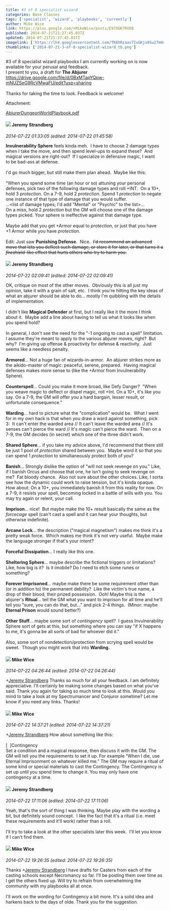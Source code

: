 ```yaml
---
title: #3 of 8 specialist wizard
categories: Base Classes
tags: ['specialist', 'wizard', 'playbooks', 'currently']
author: Mike Wice
link: https://plus.google.com/+MikeWice/posts/E97XGK7RVD8
published: 2014-07-21T21:27:45.037Z
updated: 2014-07-21T21:27:45.037Z
imagelink: ['https://lh4.googleusercontent.com/TK8hRzaasTIxGKju9Su27mOcwGq7r3GdKsvJ_aGlyX2SuevK2Oy1_pZQMs3vc1TO-16HY7cK_NBWDbp7Uzclg-_beItvckyWauUANv23BJ2XZ-yNDuW_p0nF2mOi5oc4EOvbHnPC=s1600']
thumblinks: ['2014-07-21-3-of-8-specialist-wizard_tb.png']
---
```


#3 of 8 specialist wizard playbooks I am currently working on is now available for your perusal and feedback.<br />I present to you, a draft for <b>The Abjurer</b><br /><a href="https://drive.google.com/file/d/0BxMTapYQpw-mNUZSeG9RcVMwaFU/edit?usp=sharing" class="ot-anchor">https://drive.google.com/file/d/0BxMTapYQpw-mNUZSeG9RcVMwaFU/edit?usp=sharing</a> <br /><br />Thanks for taking the time to look. Feedback is welcome!


Attachment:

<a href='https://drive.google.com/file/d/0BxMTapYQpw-mNUZSeG9RcVMwaFU/edit?usp=sharing'>AbjurerDungeonWorldPlaybook.pdf</a>


<div id='comment z13bvnpz1y3gvllui22lsxw5driyghrjd04'>
  <h4><img src='{{site.baseurl}}//images/avatars/102595580176380683252_photo.jpg'> Jeremy Strandberg</h4>
      <p><cite>2014-07-22 01:33:05 (edited: 2014-07-22 01:45:58)</cite></p>
        <p><b>Invulnerability Sphere</b> feels kinda meh.  I have to choose 2 damage types when I take the move, and then spend level-ups to expand these?  And magical versions are right-out?  If I specialize in defensive magic, I want to be bad-ass at defense.<br /><br />I&#39;d go much bigger, but still make them plan ahead.  Maybe like this:<br /><br />&quot;When you spend some time (an hour or so) attuning your personal defenses, pick two of the following damage types and roll +INT.  On a 10+, hold 3 <i>protection</i>. On a 7-9, hold 2 <i>protection</i>. Spend 1 <i>protection</i> to negate one instance of that type of damage that you would suffer. <br />...&lt;list of damage types; I&#39;d add &quot;Mental&quot; or &quot;Psychic&quot; to the list&gt;...<br />On a miss, hold 2 <i>protection</i> but the GM will choose one of the damage types picked. Your sphere is ineffective against that damage type.<br /><br />Maybe add that you get +Armor equal to <i>protection</i>, or just that you have +1 Armor while you have <i>protection</i>.<br /><br />Edit: Just saw <b>Punishing Defense</b>.  Nice.  <del>I&#39;d recommend an advanced move that lets you deflect such damage, or store it for later, or that turns it a </del><i><del>fireshield</del></i><del>-like effect that hurts others who try to harm you.</del> </p>
</div>
        

<div id='comment z13bvnpz1y3gvllui22lsxw5driyghrjd04'>
  <h4><img src='{{site.baseurl}}//images/avatars/102595580176380683252_photo.jpg'> Jeremy Strandberg</h4>
      <p><cite>2014-07-22 02:09:41 (edited: 2014-07-22 02:09:41)</cite></p>
        <p>OK, critique on most of the other moves.  Obviously this is all just my opinion, take it with a grain of salt, etc.  I think you&#39;re hitting the key ideas of what an abjurer should be able to do... mostly I&#39;m quibbling with the details of implementation.<br /><br />I didn&#39;t like <b>Magical Defender</b> at first, but I really like it the more I think about it.  Maybe add a line about having to tell us what it looks like when you spend hold?<br /><br />In general, I don&#39;t see the need for the &quot;-1 ongoing to cast a spell&quot; limitation. I assume they&#39;re meant to apply to the various abjurer moves, right?  But why?  I&#39;m giving up offense &amp; proactivity for defense &amp; reactivity.  Just seems like a needless penalty.<br /><br /><b>Armored</b>... Not a huge fan of wizards-in-armor.  An abjurer strikes more as the aikido-master of magic: peaceful, serene, prepared.  Having magical defenses makes more sense to (like the +Armor from Invulnerability Sphere).<br /><br /><b>Counterspell</b>... Could you make it more broad, like Defy Danger?  &quot;When you weave magic to deflect or dispel magic, roll +Int. On a 10+, it&#39;s like you say. On a 7-9, the GM will offer you a hard bargain, lesser result, or unfortunate consequence.&quot;<br /><br /><b>Warding</b>... hard to picture what the &quot;complication&quot; would be.  What I went for in my own hack is that when you draw a ward against something, pick 3:  It can&#39;t enter the warded area // It can&#39;t leave the warded area // It&#39;s senses can&#39;t pierce the ward // It&#39;s magic can&#39;t pierce the ward.  Then on a 7-9, the GM decides (in secret) which one of the three didn&#39;t work.<br /><br /><b>Shared Sphere</b>... if you take my advice above, I&#39;d recommend that there still be just 1 pool of <i>protection</i> shared between you.  Maybe word it so that you can spend 1 <i>protection</i> to simultaneously protect both of you?<br /><br /><b>Banish</b>... Strongly dislike the option of &quot;will not seek revenge on you.&quot; Like, if I banish Orcus and choose that one, he isn&#39;t going to seek revenge on me?  Fat bloody chance.  Also not sure about the other choices. Like, I sorta see how the dynamic could work to raise tension, but it&#39;s kinda opaque.  How about: On a 10+, you immediately banish it from this reality for now. On a 7-9, it resists your spell, becoming locked in a battle of wills with you. You may try again or relent, your call.<br /><br /><b>Imprison</b>... nice!  But maybe make the 10+ result basically the same as the <i>forcecage</i> spell (can&#39;t cast a spell and it can hear your thoughts, but otherwise indefinite). <br /><br /><b>Arcane Lock</b>... the description (&quot;magical magnetism&quot;) makes me think it&#39;s a pretty weak force.  Which makes me think it&#39;s not very useful.  Maybe make the language stronger if that&#39;s your intent? <br /><br /><b>Forceful Dissipation</b>... I really like this one.<br /><br /><b>Sheltering Sphere</b>... maybe describe the fictional triggers or limitations? Like, how big is it?  Is it imobile? Do I need to etch some runes or something? <br /><br /><b>Forever Imprisoned</b>... maybe make there be some requirement other than (or in addition to) the permanent debility?  Like the victim&#39;s true name, a drop of their blood, their prized possession.  Ooh! Maybe this is the abjurer&#39;s <b>Ritual</b>... tell the GM what you want to imprison for all time and he&#39;ll tell you &quot;sure, you can do that, but...&quot; and pick 2-4 things.  (Minor: maybe <b>Eternal Prison</b> would sound better?)<br /><br /><b>Other Stuff</b>... maybe some sort of <i>contingency</i> spell?  I guess Invulnerability Sphere sort of gets at this, but something where you can say &quot;if X happens to me, it&#39;s gonna be all sorts of bad for whoever did it.&quot;<br /><br />Also, some sort of nondetection/protection from scrying spell would be sweet.  Though you might work that into <b>Warding.</b> </p>
</div>
        

<div id='comment z13bvnpz1y3gvllui22lsxw5driyghrjd04'>
  <h4><img src='{{site.baseurl}}//images/avatars/110641367856269006029_photo.jpg'> Mike Wice</h4>
      <p><cite>2014-07-22 04:26:44 (edited: 2014-07-22 04:26:44)</cite></p>
        <p><span class="proflinkWrapper"><span class="proflinkPrefix">+</span><a class="proflink" href="https://plus.google.com/102595580176380683252" oid="102595580176380683252">Jeremy Strandberg</a></span> Thanks so much for all your feedback. I am definitely appreciative. I&#39;ll certainly be making some changes based on what you&#39;ve said. Thank you again for taking so much time to look at this. Would you mind to take a look at my Spectrumancer and Conjuror sometime? Let me know if you need any links. Thanks!</p>
</div>
        

<div id='comment z13bvnpz1y3gvllui22lsxw5driyghrjd04'>
  <h4><img src='{{site.baseurl}}//images/avatars/110641367856269006029_photo.jpg'> Mike Wice</h4>
      <p><cite>2014-07-22 14:37:21 (edited: 2014-07-22 14:37:21)</cite></p>
        <p><span class="proflinkWrapper"><span class="proflinkPrefix">+</span><a class="proflink" href="https://plus.google.com/102595580176380683252" oid="102595580176380683252">Jeremy Strandberg</a></span> How about something like this:<br /><br />[  ]Contingency<br />Set a condition and a magical response, then discuss it with the GM. The GM will tell you the requirements to set it up. For example “When I die, use Eternal Imprisonment on whatever killed me.” The GM may require a ritual of some kind or special materials to cast the Contingency. The Contingency is set up until you spend time to change it. You may only have one contingency at a time.</p>
</div>
        

<div id='comment z13bvnpz1y3gvllui22lsxw5driyghrjd04'>
  <h4><img src='{{site.baseurl}}//images/avatars/102595580176380683252_photo.jpg'> Jeremy Strandberg</h4>
      <p><cite>2014-07-22 17:11:06 (edited: 2014-07-22 17:11:06)</cite></p>
        <p>Yeah, that&#39;s the sort of thing I was thinking. Maybe play with the wording a bit, but definitely sound concept.  I like the fact that it&#39;s a ritual (i.e. meet these requirements and it&#39;ll work) rather than a roll.<br /><br />I&#39;ll try to take a look at the other specialists later this week.  I&#39;ll let you know if I can&#39;t find them.</p>
</div>
        

<div id='comment z13bvnpz1y3gvllui22lsxw5driyghrjd04'>
  <h4><img src='{{site.baseurl}}//images/avatars/110641367856269006029_photo.jpg'> Mike Wice</h4>
      <p><cite>2014-07-22 19:26:35 (edited: 2014-07-22 19:26:35)</cite></p>
        <p>Thanks <span class="proflinkWrapper"><span class="proflinkPrefix">+</span><a class="proflink" href="https://plus.google.com/102595580176380683252" oid="102595580176380683252">Jeremy Strandberg</a></span> I have drafts for Casters from each of the casting schools except Necromancy so far. I&#39;ll be posting them over time as I get the others fixed up. Will try to refrain from overwhelming the community with my playbooks all at once.<br /><br />I&#39;ll work on the wording for Contingency a bit more. It&#39;s a solid idea and harkens back to the days of olde. Thank you for the suggestion.</p>
</div>
        